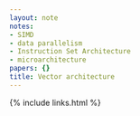 ```yaml
---
layout: note
notes:
- SIMD
- data parallelism
- Instruction Set Architecture
- microarchitecture
papers: {}
title: Vector architecture
---
```

{% include links.html %}
